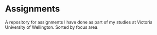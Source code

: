 # Assignments

A repository for assignments I have done as part of my studies at Victoria University of Wellington. Sorted by focus area.
